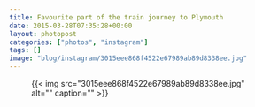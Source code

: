 ```yaml
---
title: Favourite part of the train journey to Plymouth
date: 2015-03-28T07:35:28+00:00
layout: photopost
categories: ["photos", "instagram"]
tags: []
image: "blog/instagram/3015eee868f4522e67989ab89d8338ee.jpg"
---
```


<figure class="photo photo--square">
  {{< img src="3015eee868f4522e67989ab89d8338ee.jpg" alt="" caption="" >}}

</figure>


